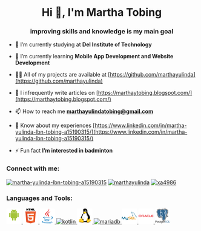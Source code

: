 <h1 align="center">Hi 👋, I'm Martha Tobing</h1>
<h3 align="center">improving skills and knowledge is my main goal</h3>

- 🔭 I’m currently studying at **Del Institute of Technology**

- 🌱 I’m currently learning **Mobile App Development and Website Development**

- 👨‍💻 All of my projects are available at [https://github.com/marthayulinda](https://github.com/marthayulinda)

- 📝 I infrequently write articles on [https://marthaytobing.blogspot.com/](https://marthaytobing.blogspot.com/)

- 📫 How to reach me **marthayulindatobing@gmail.com**

- 📄 Know about my experiences [https://www.linkedin.com/in/martha-yulinda-lbn-tobing-a15190315/](https://www.linkedin.com/in/martha-yulinda-lbn-tobing-a15190315/)

- ⚡ Fun fact **I’m interested in badminton**

<h3 align="left">Connect with me:</h3>
<p align="left">
<a href="https://linkedin.com/in/martha-yulinda-lbn-tobing-a15190315" target="blank"><img align="center" src="https://raw.githubusercontent.com/rahuldkjain/github-profile-readme-generator/master/src/images/icons/Social/linked-in-alt.svg" alt="martha-yulinda-lbn-tobing-a15190315" height="30" width="40" /></a>
<a href="https://instagram.com/marthayulinda" target="blank"><img align="center" src="https://raw.githubusercontent.com/rahuldkjain/github-profile-readme-generator/master/src/images/icons/Social/instagram.svg" alt="marthayulinda" height="30" width="40" /></a>
<a href="https://discord.gg/xa4986" target="blank"><img align="center" src="https://raw.githubusercontent.com/rahuldkjain/github-profile-readme-generator/master/src/images/icons/Social/discord.svg" alt="xa4986" height="30" width="40" /></a>
</p>

<h3 align="left">Languages and Tools:</h3>
<p align="left"> <a href="https://developer.android.com" target="_blank" rel="noreferrer"> <img src="https://raw.githubusercontent.com/devicons/devicon/master/icons/android/android-original-wordmark.svg" alt="android" width="40" height="40"/> </a> <a href="https://www.w3.org/html/" target="_blank" rel="noreferrer"> <img src="https://raw.githubusercontent.com/devicons/devicon/master/icons/html5/html5-original-wordmark.svg" alt="html5" width="40" height="40"/> </a> <a href="https://www.java.com" target="_blank" rel="noreferrer"> <img src="https://raw.githubusercontent.com/devicons/devicon/master/icons/java/java-original.svg" alt="java" width="40" height="40"/> </a> <a href="https://kotlinlang.org" target="_blank" rel="noreferrer"> <img src="https://www.vectorlogo.zone/logos/kotlinlang/kotlinlang-icon.svg" alt="kotlin" width="40" height="40"/> </a> <a href="https://www.linux.org/" target="_blank" rel="noreferrer"> <img src="https://raw.githubusercontent.com/devicons/devicon/master/icons/linux/linux-original.svg" alt="linux" width="40" height="40"/> </a> <a href="https://mariadb.org/" target="_blank" rel="noreferrer"> <img src="https://www.vectorlogo.zone/logos/mariadb/mariadb-icon.svg" alt="mariadb" width="40" height="40"/> </a> <a href="https://www.mysql.com/" target="_blank" rel="noreferrer"> <img src="https://raw.githubusercontent.com/devicons/devicon/master/icons/mysql/mysql-original-wordmark.svg" alt="mysql" width="40" height="40"/> </a> <a href="https://www.oracle.com/" target="_blank" rel="noreferrer"> <img src="https://raw.githubusercontent.com/devicons/devicon/master/icons/oracle/oracle-original.svg" alt="oracle" width="40" height="40"/> </a> <a href="https://www.postgresql.org" target="_blank" rel="noreferrer"> <img src="https://raw.githubusercontent.com/devicons/devicon/master/icons/postgresql/postgresql-original-wordmark.svg" alt="postgresql" width="40" height="40"/> </a> </p>
